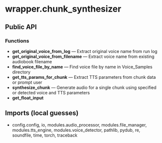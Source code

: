 # wrapper.chunk_synthesizer

## Public API


### Functions
- **get_original_voice_from_log** — Extract original voice name from run log
- **get_original_voice_from_filename** — Extract voice name from existing audiobook filename
- **find_voice_file_by_name** — Find voice file by name in Voice_Samples directory
- **get_tts_params_for_chunk** — Extract TTS parameters from chunk data or prompt user
- **synthesize_chunk** — Generate audio for a single chunk using specified or detected voice and TTS parameters
- **get_float_input**

## Imports (local guesses)
- config.config, io, modules.audio_processor, modules.file_manager, modules.tts_engine, modules.voice_detector, pathlib, pydub, re, soundfile, time, torch, traceback